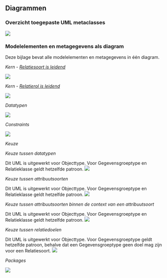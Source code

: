 ## Diagrammen

### Overzicht toegepaste UML metaclasses
 
![](media/OverzichtToegepasteUMLmetaclasses.png)


### Modelelementen en metagegevens als diagram

Deze bijlage bevat alle modelelementen en metagegevens in één diagram.

*Kern - [Relatiesoort is leidend](#relatiesoort-leidend-alternatief-1)*

![](media/KernMetMetagegevens_Alt1.png)
 
  
  
 
*Kern - [Relatierol is leidend](#relatierol-is-leidend-alternatief-2)*

![](media/KernMetMetagegevens_Alt2.png)
 
  
  
*Datatypen*

![](media/DatatypenMetMetagegevens.png)
 
 
 
*Constraints*

![](media/ConstraintsMetMetagegevens.png)

*Keuze*

*Keuze tussen datatypen*

Dit UML is uitgewerkt voor Objecttype. Voor Gegevensgroeptype en Relatieklasse geldt hetzelfde patroon.
![](media/KeuzeDatatype1metMeta.png)


*Keuze tussen attribuutsoorten*

Dit UML is uitgewerkt voor Objecttype. Voor Gegevensgroeptype en Relatieklasse geldt hetzelfde patroon.
![](media/KeuzeAttribuutsoort2metMetaUML.png)


*Keuze tussen attribuutsoorten binnen de context van een attribuutsoort*

Dit UML is uitgewerkt voor Objecttype. Voor Gegevensgroeptype en Relatieklasse geldt hetzelfde patroon.
![](media/KeuzeAttribuutsoort3metMetaUML.png)


*Keuze tussen relatiedoelen*

Dit UML is uitgewerkt voor Objecttype. Voor Gegevensgroeptype geldt hetzelfde patroon, behalve dat een Gegevensgroeptype geen doel mag zijn voor een Relatiesoort.
![](media/KeuzeRelatiedoel4metMetaUML.png)
 
 
 


*Packages*

![](media/PackagesMetMetagegevens.png)
